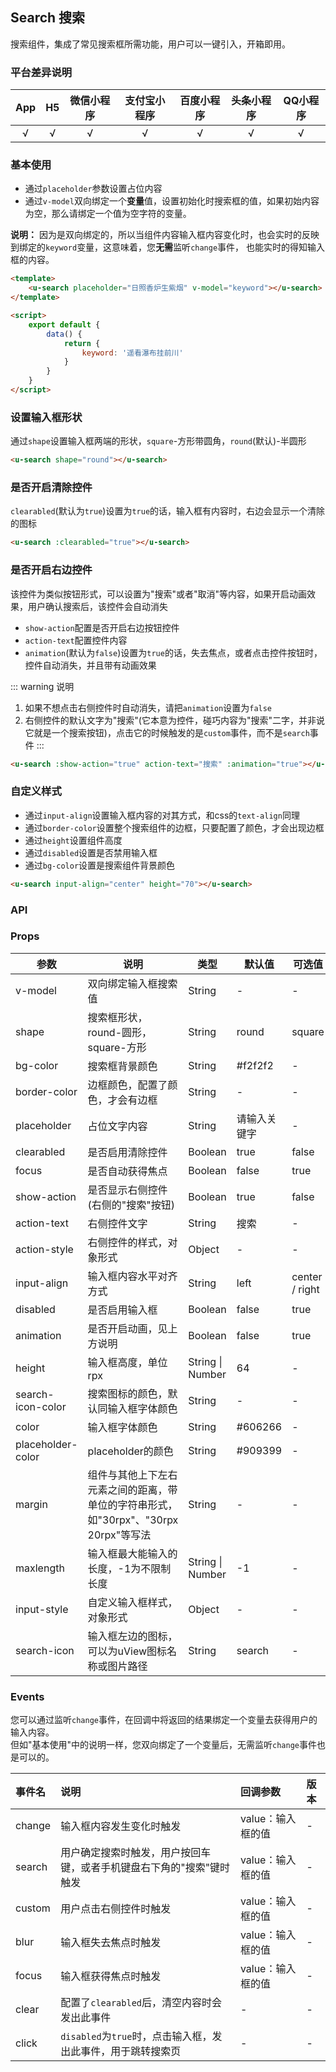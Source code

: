 ## Search 搜索 <to-api/>

<demo-model url="/pages/componentsB/search/index"></demo-model>

<custom-block text="由于右侧的演示是通过iframe引入的，缺少移动端的@touchstart事件，故清除控件无效，请在真机演示中查看效果。"></custom-block>

搜索组件，集成了常见搜索框所需功能，用户可以一键引入，开箱即用。

### 平台差异说明

|App|H5|微信小程序|支付宝小程序|百度小程序|头条小程序|QQ小程序|
|:-:|:-:|:-:|:-:|:-:|:-:|:-:|
|√|√|√|√|√|√|√|

### 基本使用

- 通过`placeholder`参数设置占位内容
- 通过`v-model`双向绑定一个**变量**值，设置初始化时搜索框的值，如果初始内容为空，那么请绑定一个值为空字符的变量。

**说明：** 因为是双向绑定的，所以当组件内容输入框内容变化时，也会实时的反映到绑定的`keyword`变量，这意味着，您**无需**监听`change`事件，
也能实时的得知输入框的内容。

```html
<template>
	<u-search placeholder="日照香炉生紫烟" v-model="keyword"></u-search>
</template>

<script>
	export default {
		data() {
			return {
				keyword: '遥看瀑布挂前川'
			}
		}
	}
</script>
```

### 设置输入框形状

通过`shape`设置输入框两端的形状，`square`-方形带圆角，`round`(默认)-半圆形

```html
<u-search shape="round"></u-search>
```

### 是否开启清除控件

`clearabled`(默认为`true`)设置为`true`的话，输入框有内容时，右边会显示一个清除的图标

```html
<u-search :clearabled="true"></u-search>
```

### 是否开启右边控件

该控件为类似按钮形式，可以设置为"搜索"或者"取消"等内容，如果开启动画效果，用户确认搜索后，该控件会自动消失

- `show-action`配置是否开启右边按钮控件
- `action-text`配置控件内容
- `animation`(默认为`false`)设置为`true`的话，失去焦点，或者点击控件按钮时，控件自动消失，并且带有动画效果

::: warning 说明
1. 如果不想点击右侧控件时自动消失，请把`animation`设置为`false`
2. 右侧控件的默认文字为"搜索"(它本意为控件，碰巧内容为"搜索"二字，并非说它就是一个搜索按钮)，点击它的时候触发的是`custom`事件，而不是`search`事件
:::

```html
<u-search :show-action="true" action-text="搜索" :animation="true"></u-search>
```

### 自定义样式

- 通过`input-align`设置输入框内容的对其方式，和css的`text-align`同理
- 通过`border-color`设置整个搜索组件的边框，只要配置了颜色，才会出现边框
- 通过`height`设置组件高度
- 通过`disabled`设置是否禁用输入框
- 通过`bg-color`设置是搜索组件背景颜色

```html
<u-search input-align="center" height="70"></u-search>
```

### API

### Props

| 参数          | 说明            | 类型            | 默认值             |  可选值   |
|-------------  |---------------- |---------------|------------------ |-------- |
| v-model | 双向绑定输入框搜索值 | String | - | - |
| shape | 搜索框形状，round-圆形，square-方形 | String | round | square |
| bg-color | 搜索框背景颜色  | String | #f2f2f2 | - |
| border-color | 边框颜色，配置了颜色，才会有边框  | String | - | - |
| placeholder | 占位文字内容 | String | 请输入关键字 | - |
| clearabled | 是否启用清除控件 | Boolean | true | false |
| focus | 是否自动获得焦点 | Boolean | false | true |
| show-action | 是否显示右侧控件(右侧的"搜索"按钮) | Boolean | true | false |
| action-text | 右侧控件文字 | String | 搜索 | - |
| action-style | 右侧控件的样式，对象形式 | Object | - | - |
| input-align | 输入框内容水平对齐方式 | String | left | center / right |
| disabled | 是否启用输入框 | Boolean | false | true |
| animation | 是否开启动画，见上方说明 | Boolean | false | true |
| height | 输入框高度，单位rpx | String \| Number | 64 | - |
| search-icon-color | 搜索图标的颜色，默认同输入框字体颜色 | String | - | - |
| color | 输入框字体颜色 | String | #606266 | - |
| placeholder-color | placeholder的颜色 | String | #909399 | - |
| margin | 组件与其他上下左右元素之间的距离，带单位的字符串形式，如"30rpx"、"30rpx 20rpx"等写法 | String | - | - |
| maxlength | 输入框最大能输入的长度，-1为不限制长度 | String \| Number | -1 | - |
| input-style | 自定义输入框样式，对象形式 | Object | - | - |
| search-icon <Badge text="1.3.5" /> | 输入框左边的图标，可以为uView图标名称或图片路径 | String | search | - |


### Events

您可以通过监听`change`事件，在回调中将返回的结果绑定一个变量去获得用户的输入内容。  
但如"基本使用"中的说明一样，您双向绑定了一个变量后，无需监听`change`事件也是可以的。

| 事件名 | 说明 | 回调参数 | 版本 |
| :- | :- | :- | :- |
| change | 输入框内容发生变化时触发 | value：输入框的值 | - |
| search | 用户确定搜索时触发，用户按回车键，或者手机键盘右下角的"搜索"键时触发 | value：输入框的值 | - |
| custom | 用户点击右侧控件时触发 | value：输入框的值 | - |
| blur | 输入框失去焦点时触发 | value：输入框的值 | - |
| focus | 输入框获得焦点时触发 | value：输入框的值 | - |
| clear | 配置了`clearabled`后，清空内容时会发出此事件 | - | - |
| click <Badge text="1.5.3" /> | `disabled`为`true`时，点击输入框，发出此事件，用于跳转搜索页 | - | - |


<style scoped>
h3[id=props] + table thead tr th:nth-child(2){
	width: 35%;
}
</style>
